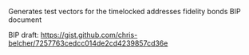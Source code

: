 Generates test vectors for the timelocked addresses fidelity bonds BIP document

BIP draft: https://gist.github.com/chris-belcher/7257763cedcc014de2cd4239857cd36e
